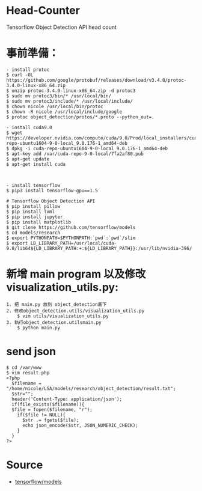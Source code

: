 # Head-Counter
Tensorflow Object Detection API head count
# 事前準備：
    - install protoc
    $ curl -OL https://github.com/google/protobuf/releases/download/v3.4.0/protoc-3.4.0-linux-x86_64.zip
    $ unzip protoc-3.4.0-linux-x86_64.zip -d protoc3
    $ sudo mv protoc3/bin/* /usr/local/bin/
    $ sudo mv protoc3/include/* /usr/local/include/
    $ chown nicole /usr/local/bin/protoc
    $ chown -R nicole /usr/local/include/google
    $ protoc object_detection/protos/*.proto --python_out=.
    
    - install cuda9.0
    $ wget https://developer.nvidia.com/compute/cuda/9.0/Prod/local_installers/cuda-repo-ubuntu1604-9-0-local_9.0.176-1_amd64-deb
    $ dpkg -i cuda-repo-ubuntu1604-9-0-local_9.0.176-1_amd64-deb
    $ apt-key add /var/cuda-repo-9-0-local/7fa2af80.pub
    $ apt-get update
    $ apt-get install cuda


  
    - install tensorflow
    $ pip3 install tensorflow-gpu==1.5
    
    # Tensorflow Object Detection API
    $ pip install pillow
    $ pip install lxml
    $ pip install jupyter
    $ pip install matplotlib
    $ git clone https://github.com/tensorflow/models
    $ cd models/research
    $ export PYTHONPATH=$PYTHONPATH:`pwd`:`pwd`/slim
    $ export LD_LIBRARY_PATH=/usr/local/cuda-9.0/lib64${LD_LIBRARY_PATH:+:${LD_LIBRARY_PATH}}:/usr/lib/nvidia-396/
    
# 新增 main program 以及修改visualization_utils.py:    
    1. 把 main.py 放到 object_detection底下
    2. 修改object_detection.utils/visualization_utils.py
        $ vim utils/visualization_utils.py
    3. 執行object_detection.utilsmain.py
        $ python main.py  

# send json 
    $ cd /var/www
    $ vim result.php
    <?php
      $filename = "/home/nicole/LSA/models/research/object_detection/result.txt";
      $str="";
      header('Content-Type: application/json');
      if(file_exists($filename)){
      $file = fopen($filename, "r");
        if($file != NULL){
          $str .= fgets($file);
          echo json_encode($str, JSON_NUMERIC_CHECK);
        }
      }
    ?>
#  Source
   - [tensorflow/models](https://github.com/tensorflow/models)
